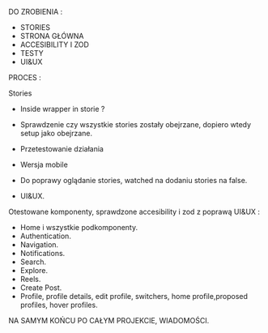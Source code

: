 DO ZROBIENIA :

- STORIES
- STRONA GŁÓWNA
- ACCESIBILITY I ZOD
- TESTY
- UI&UX

PROCES :

Stories

- Inside wrapper in storie ?

- Sprawdzenie czy wszystkie stories zostały obejrzane, dopiero wtedy setup jako obejrzane.
- Przetestowanie działania
- Wersja mobile

- Do poprawy oglądanie stories, watched na dodaniu stories na false.

- UI&UX.

Otestowane komponenty, sprawdzone accesibility i zod z poprawą UI&UX :

- Home i wszystkie podkomponenty.
- Authentication.
- Navigation.
- Notifications.
- Search.
- Explore.
- Reels.
- Create Post.
- Profile, profile details, edit profile, switchers, home profile,proposed profiles, hover profiles.

NA SAMYM KOŃCU PO CAŁYM PROJEKCIE, WIADOMOŚCI.
